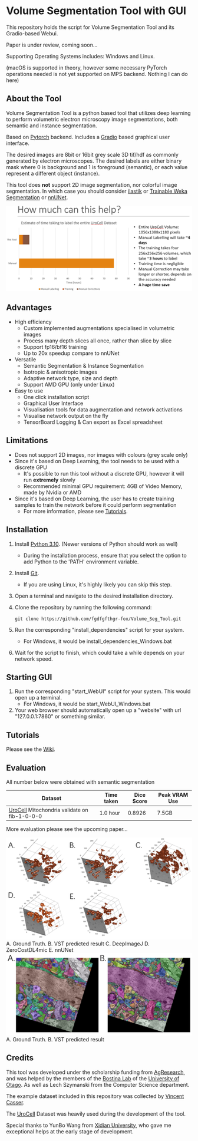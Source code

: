 # Volume Segmentation Tool with GUI

This repository holds the script for Volume Segmentation Tool and its Gradio-based Webui.

Paper is under review, coming soon...

Supporting Operating Systems includes: Windows and Linux.

(macOS is supported in theory, however some necessary PyTorch operations needed is not yet supported on MPS backend. Nothing I can do here)

## About the Tool

Volume Segmentation Tool is a python based tool that utilizes deep learning to perform volumetric electron microscopy image segmentations, both semantic and instance segmentation.

Based on [Pytorch](https://pytorch.org/) backend. Includes a [Gradio](https://www.gradio.app/) based graphical user interface. 

The desired images are  8bit or 16bit grey scale 3D tif/hdf as commonly generated by electron microscopes. The desired labels are either binary mask where 0 is background and 1 is foreground (semantic), or each value represent a different object (instance).

This tool does __not__ support 2D image segmentation, nor colorful image segmentation. In which case you should consider [ilastik](https://www.ilastik.org/) 
or [Trainable Weka Segmentation](https://imagej.net/plugins/tws/) or [nnUNet](https://github.com/MIC-DKFZ/nnUNet).

![How_much_can_it_help.png](GitHub_Res%2FHow_much_can_it_help.png)
## Advantages

- High efficiency
  - Custom implemented augmentations specialised in volumetric images
  - Process many depth slices all once, rather than slice by slice
  - Support fp16/bf16 training
  - Up to 20x speedup compare to nnUNet
- Versatile
  - Semantic Segmentation & Instance Segmentation
  - Isotropic & anisotropic images
  - Adaptive network type, size and depth
  - Support AMD GPU (only under Linux)
- Easy to use
  - One click installation script
  - Graphical User Interface
  - Visualisation tools for data augmentation and network activations
  - Visualise network output on the fly
  - TensorBoard Logging & Can export as Excel spreadsheet

## Limitations

- Does not support 2D images, nor images with colours (grey scale only)
- Since it's based on Deep Learning, the tool needs to be used with a discrete GPU
  - It's possible to run this tool without a discrete GPU, however it will run __extremely__ slowly
  - Recommended minimal GPU requirement: 4GB of Video Memory, made by Nvidia or AMD
- Since it's based on Deep Learning, the user has to create training samples to train the network before it could perform segmentation
  - For more information, please see [Tutorials](#tutorials).

## Installation

1. Install [Python 3.10](https://www.python.org/downloads/release/python-31010/). (Newer versions of Python should work as well)
   - During the installation process, ensure that you select the option to add Python to the 'PATH' environment variable.
2. Install [Git](https://git-scm.com/).
   - If you are using Linux, it's highly likely you can skip this step.
3. Open a terminal and navigate to the desired installation directory.
4. Clone the repository by running the following command:
   ```shell
   git clone https://github.com/fgdfgfthgr-fox/Volume_Seg_Tool.git
   ```
5. Run the corresponding "install_dependencies" script for your system.
   - For Windows, it would be install_dependencies_Windows.bat

6. Wait for the script to finish, which could take a while depends on your network speed.

## Starting GUI

1. Run the corresponding "start_WebUI" script for your system. This would open up a terminal.
   - For Windows, it would be start_WebUI_Windows.bat
2. Your web browser should automatically open up a "website" with url "127.0.0.1:7860" or something similar.

## Tutorials

Please see the [Wiki](https://github.com/fgdfgfthgr-fox/Volume_Seg_Tool/wiki).

## Evaluation
All number below were obtained with semantic segmentation
<!------>
  | Dataset                                                                                       | Time taken                                                                | Dice Score                                 | Peak VRAM Use |
  |-----------------------------------------------------------------------------------------------|---------------------------------------------------------------------------|--------------------------------------------|---------------|
  | [UroCell](https://github.com/MancaZerovnikMekuc/UroCell) Mitochondria validate on fib-1-0-0-0 | 1.0 hour                                                                  | 0.8926                                     | 7.5GB         |
More evaluation please see the upcoming paper...

![Paper Figure 5.png](GitHub_Res%2FFigure05.png)
A. Ground Truth. B. VST predicted result C. DeepImageJ D. ZeroCostDL4mic E. nnUNet
![Paper Figure 7.png](GitHub_Res%2FFigure07.png)
A. Ground Truth. B. VST predicted result

## Credits

This tool was developed under the scholarship funding from [AgResearch](https://www.agresearch.co.nz/),
and was helped by the members of the [Bostina Lab](https://search.otago.ac.nz/s/search.html?collection=uoot-prod%7Esp-otago-search&profile=_default&query=bostina+lab) of the [University of Otago](https://www.otago.ac.nz/).
As well as Lech Szymanski from the Computer Science department.

The example dataset included in this repository was collected by [Vincent Casser](https://casser.io/connectomics/).

The [UroCell](https://github.com/MancaZerovnikMekuc/UroCell) Dataset was heavily used during the development of the tool.

Special thanks to YunBo Wang from [Xidian University](https://www.xidian.edu.cn/), who gave me exceptional helps at the early stage of development.
